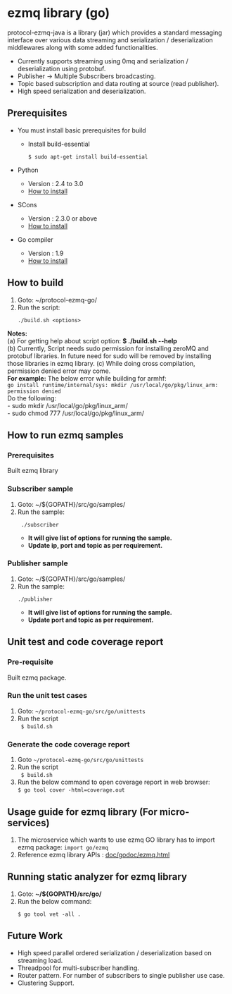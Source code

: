 # ezmq library (go)

protocol-ezmq-java is a library (jar) which provides a standard messaging interface over various data streaming
and serialization / deserialization middlewares along with some added functionalities.</br>
  - Currently supports streaming using 0mq and serialization / deserialization using protobuf.
  - Publisher -> Multiple Subscribers broadcasting.
  - Topic based subscription and data routing at source (read publisher).
  - High speed serialization and deserialization.

## Prerequisites ##
 - You must install basic prerequisites for build
   - Install build-essential
      ```
      $ sudo apt-get install build-essential
      ```
- Python
  - Version : 2.4 to 3.0
  - [How to install](https://wiki.python.org/moin/BeginnersGuide/Download)

- SCons
  - Version : 2.3.0 or above
  - [How to install](http://scons.org/doc/2.3.0/HTML/scons-user/c95.html)

- Go compiler
  - Version : 1.9
  - [How to install](https://golang.org/doc/install)


## How to build ##
1. Goto: ~/protocol-ezmq-go/</br>
2. Run the script:
   ```
   ./build.sh <options>
   ```
**Notes:** </br>
(a) For getting help about script option: **$ ./build.sh --help** </br>
(b) Currently, Script needs sudo permission for installing zeroMQ and protobuf libraries. In future need for sudo will be removed by installing those libraries in ezmq library.
(c) While doing cross compilation, permission denied error may come.</br>
      **For example:** The below error while building for armhf:</br>
      `go install runtime/internal/sys: mkdir /usr/local/go/pkg/linux_arm: permission denied`</br>
       Do the following:</br>
       - sudo mkdir /usr/local/go/pkg/linux_arm/</br>
       - sudo chmod 777 /usr/local/go/pkg/linux_arm/</br>

## How to run ezmq samples ##

### Prerequisites ###
 Built ezmq library

### Subscriber sample ###
1. Goto: ~/${GOPATH}/src/go/samples/
2. Run the sample:
    ```
     ./subscriber
    ```
    - **It will give list of options for running the sample.** </br>
    - **Update ip, port and topic as per requirement.** </br>

### Publisher sample ###

1. Goto: ~/${GOPATH}/src/go/samples/
2. Run the sample:
   ```
   ./publisher
   ```
   - **It will give list of options for running the sample.** </br>
   - **Update port and topic as per requirement.** </br>

## Unit test and code coverage report

### Pre-requisite
Built ezmq package.

### Run the unit test cases
1. Goto:  `~/protocol-ezmq-go/src/go/unittests`
2. Run the script </br>
   ` $ build.sh`

### Generate the code coverage report
1. Goto `~/protocol-ezmq-go/src/go/unittests` </br>
2. Run the script </br>
    ` $ build.sh`
3. Run the below command to open coverage report in web browser: </br>
     `$ go tool cover -html=coverage.out`

## Usage guide for ezmq library (For micro-services) ##
1. The microservice which wants to use ezmq GO library has to import ezmq package:
    `import go/ezmq`
2. Reference ezmq library APIs : [doc/godoc/ezmq.html](doc/godoc/ezmq.html)

## Running static analyzer for ezmq library ##
1. Goto: **~/${GOPATH}/src/go/**
2. Run the below command:</br>
   ```
   $ go tool vet -all .
   ```
## Future Work ##
  - High speed parallel ordered serialization / deserialization based on streaming load.
  - Threadpool for multi-subscriber handling.
  - Router pattern. For number of subscribers to single publisher use case.
  - Clustering Support.
</br></br>
